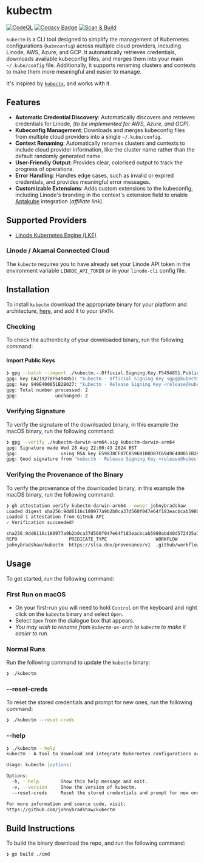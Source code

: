 # kubectm

[![CodeQL](https://github.com/johnybradshaw/kubectm/actions/workflows/github-code-scanning/codeql/badge.svg)](https://github.com/johnybradshaw/kubectm/actions/workflows/github-code-scanning/codeql) [![Codacy Badge](https://app.codacy.com/project/badge/Grade/6b136cf3913f4f08a62ad67ff78de949)](https://app.codacy.com/gh/johnybradshaw/kubectm/dashboard?utm_source=gh&utm_medium=referral&utm_content=&utm_campaign=Badge_grade) [![Scan & Build](https://github.com/johnybradshaw/kubectm/actions/workflows/build.yml/badge.svg)](https://github.com/johnybradshaw/kubectm/actions/workflows/build.yml)

`kubectm` is a CLI tool designed to simplify the management of Kubernetes configurations (`kubeconfig`) across multiple cloud providers, including Linode, AWS, Azure, and GCP. It automatically retrieves credentials, downloads available kubeconfig files, and merges them into your main `~/.kube/config` file. Additionally, it supports renaming clusters and contexts to make them more meaningful and easier to manage.

It's inspired by [`kubectx`](https://github.com/ahmetb/kubectx), and works with it.

## Features

- **Automatic Credential Discovery**: Automatically discovers and retrieves credentials for Linode, *(to be implemented for AWS, Azure, and GCP)*.
- **Kubeconfig Management**: Downloads and merges kubeconfig files from multiple cloud providers into a single `~/.kube/config`.
- **Context Renaming**: Automatically renames clusters and contexts to include cloud provider information, like the cluster name rather than the default randomly generated name.
- **User-Friendly Output**: Provides clear, colorised output to track the progress of operations.
- **Error Handling**: Handles edge cases, such as invalid or expired credentials, and provides meaningful error messages.
- **Customizable Extensions**: Adds custom extensions to the kubeconfig, including Linode's branding in the context's extension field to enable [Aptakube](https://aptakube.com/?ref=johnybradshaw) integration (*affiliate link*).

## Supported Providers

- [Linode Kubernetes Engine (LKE)](https://www.linode.com/products/kubernetes/?utm_medium=website&utm_source=github-johnybradshaw)

### Linode / Akamai Connected Cloud

The `kubectm` requires you to have already set your Linode API token in the environment variable `LINODE_API_TOKEN` or in your `linode-cli` config file.

## Installation

To install `kubectm` download the appropriate binary for your platform and architecture, [here](https://github.com/johnybradshaw/kubectm/releases/latest), and add it to your `$PATH`.

### Checking

To check the authenticity of your downloaded binary, run the following command:

#### Import Public Keys

```zsh
❯ gpg --batch --import ./kubectm.-.Official.Signing.Key.F5494851.Public.asc kubectm.-.Release.Signing.Key.51B2B027.Public.asc
gpg: key EA219278F5494851: "kubectm - Official Signing Key <gpg@kubectm.app>" not changed
gpg: key 949E400051B2B027: "kubectm - Release Signing Key <release@kubectm.app>" not changed
gpg: Total number processed: 2
gpg:              unchanged: 2
```

### Verifying Signature

To verify the signature of the downloaded binary, in this example the macOS binary, run the following command:

```zsh
❯ gpg --verify ./kubectm-darwin-arm64.sig kubectm-darwin-arm64
gpg: Signature made Wed 28 Aug 22:00:43 2024 BST
gpg:                using RSA key E59838CF87C859691B0D87C6949E400051B2B027
gpg: Good signature from "kubectm - Release Signing Key <release@kubectm.app>" [ultimate]
```

### Verifying the Provenance of the Binary

To verify the provenance of the downloaded binary, in this example the macOS binary, run the following command:

```zsh
❯ gh attestation verify kubectm-darwin-arm64 --owner johnybradshaw
Loaded digest sha256:9dd6116c180977a9b2b0ca37d560f047e64f183eacbcab5980abd40d572425a7 for file://kubectm-darwin-arm64
Loaded 1 attestation from GitHub API
✓ Verification succeeded!

sha256:9dd6116c180977a9b2b0ca37d560f047e64f183eacbcab5980abd40d572425a7 was attested by:
REPO                   PREDICATE_TYPE                  WORKFLOW
johnybradshaw/kubectm  https://slsa.dev/provenance/v1  .github/workflows/release.yml@refs/heads/main
```

## Usage

To get started, run the following command:

### First Run on macOS

- On your first-run you will need to hold `Control` on the keyboard and right click on the `kubectm` binary and select `Open`.
- Select `Open` from the dialogue box that appears.
- *You may wish to rename from `kubectm-os-arch` to `kubectm` to make it easier to run.*

### Normal Runs

Run the following command to update the `kubectm` binary:

```zsh
❯ ./kubectm
```

### --reset-creds

To reset the stored credentials and prompt for new ones, run the following command:

```zsh
❯ ./kubectm --reset-creds
```

### --help

```zsh
❯ ./kubectm --help
kubectm - A tool to download and integrate Kubernetes configurations across multiple cloud providers.

Usage: kubectm [options]

Options:
  -h, --help        Show this help message and exit.
  -v, --version     Show the version of kubectm.
  --reset-creds     Reset the stored credentials and prompt for new ones.

For more information and source code, visit:
https://github.com/johnybradshaw/kubectm
```

## Build Instructions

To build the binary download the repo, and run the following command:

```zsh
❯ go build ./cmd
```
